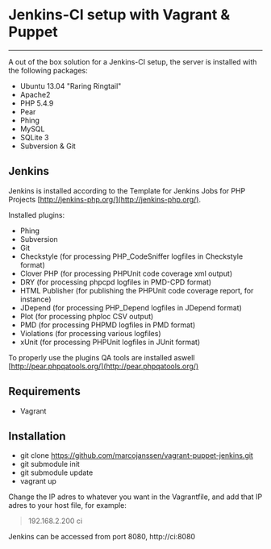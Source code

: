 # Jenkins-CI setup with Vagrant & Puppet #

----------

A out of the box solution for a Jenkins-CI setup, the server is installed with the following packages:

- Ubuntu 13.04 "Raring Ringtail"
- Apache2
- PHP 5.4.9 
- Pear
- Phing
- MySQL
- SQLite 3
- Subversion & Git

## Jenkins ##

Jenkins is installed according to the Template for Jenkins Jobs for PHP Projects [http://jenkins-php.org/](http://jenkins-php.org/). 

Installed plugins:

- Phing
- Subversion
- Git
- Checkstyle (for processing PHP_CodeSniffer logfiles in Checkstyle format)
- Clover PHP (for processing PHPUnit code coverage xml output)
- DRY (for processing phpcpd logfiles in PMD-CPD format)
- HTML Publisher (for publishing the PHPUnit code coverage report, for instance)
- JDepend (for processing PHP_Depend logfiles in JDepend format)
- Plot (for processing phploc CSV output)
- PMD (for processing PHPMD logfiles in PMD format)
- Violations (for processing various logfiles)
- xUnit (for processing PHPUnit logfiles in JUnit format)

To properly use the plugins QA tools are installed aswell [http://pear.phpqatools.org/](http://pear.phpqatools.org/)

## Requirements ##

- Vagrant

## Installation ##

- git clone https://github.com/marcojanssen/vagrant-puppet-jenkins.git
- git submodule init
- git submodule update
- vagrant up

Change the IP adres to whatever you want in the Vagrantfile, and add that IP adres to your host file, for example:

> 192.168.2.200 ci

Jenkins can be accessed from port 8080, http://ci:8080